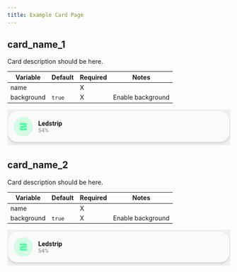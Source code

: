 ```yaml
---
title: Example Card Page
---
```


## __card_name_1__

Card description should be here.

|Variable|Default|Required|Notes|
|----------|----------|------|------|
|name| | X | |
|background| `true` | X | Enable background |

![example-image](img/example.png)

## __card_name_2__

Card description should be here.

|Variable|Default|Required|Notes|
|----------|----------|------|------|
|name| | X | |
|background| `true` | X | Enable background |

![example-image](img/example.png)
